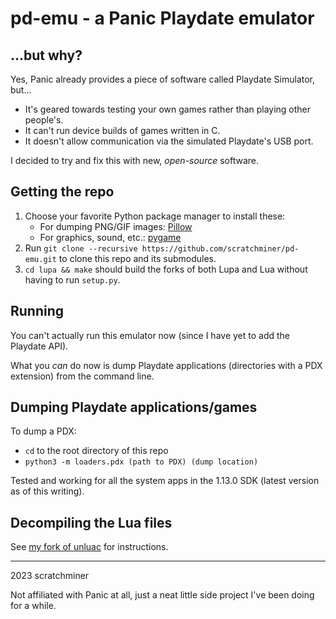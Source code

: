 # pd-emu - a Panic Playdate emulator

## ...but why?
Yes, Panic already provides a piece of software called Playdate Simulator, but...
- It's geared towards testing your own games rather than playing other people's.
- It can't run device builds of games written in C.
- It doesn't allow communication via the simulated Playdate's USB port.

I decided to try and fix this with new, _open-source_ software.

## Getting the repo
1. Choose your favorite Python package manager to install these:
	- For dumping PNG/GIF images: [Pillow](https://github.com/python-pillow/Pillow)
	- For graphics, sound, etc.: [pygame](https://github.com/pygame/pygame)
2. Run `git clone --recursive https://github.com/scratchminer/pd-emu.git` to clone this repo and its submodules.
3. `cd lupa && make` should build the forks of both Lupa and Lua without having to run `setup.py`.

## Running
You can't actually run this emulator now (since I have yet to add the Playdate API).

What you _can_ do now is dump Playdate applications (directories with a PDX extension) from the command line.

## Dumping Playdate applications/games
To dump a PDX:
- `cd` to the root directory of this repo
- `python3 -m loaders.pdx (path to PDX) (dump location)`

Tested and working for all the system apps in the 1.13.0 SDK (latest version as of this writing).

## Decompiling the Lua files
See [my fork of unluac](https://github.com/scratchminer/unluac) for instructions.

--------------------
2023 scratchminer

Not affiliated with Panic at all, just a neat little side project I've been doing for a while.

